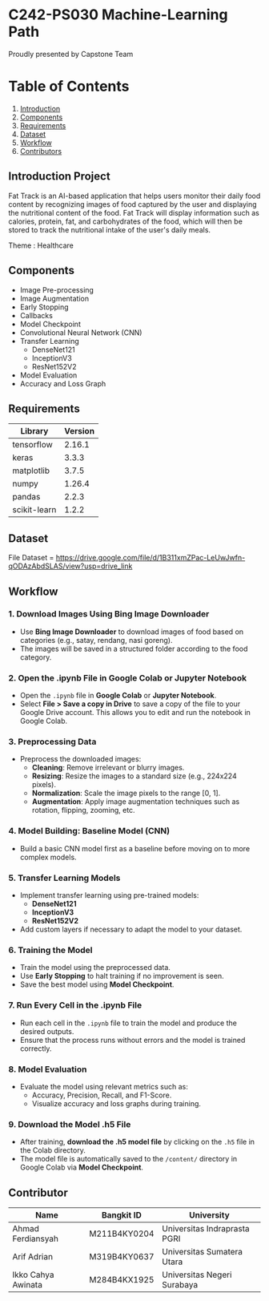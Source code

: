 # C242-PS030 Machine-Learning Path
Proudly presented by Capstone Team

# Table of Contents
1. [Introduction](#introduction)
2. [Components](#components)
3. [Requirements](#Requirements)
5. [Dataset](#dataset)
6. [Workflow](#workflow)
7. [Contributors](#contributor)



## Introduction Project
Fat Track is an AI-based application that helps users monitor their daily food content by recognizing images of food captured by the user and displaying the nutritional content of the food. Fat Track will display information such as calories, protein, fat, and carbohydrates of the food, which will then be stored to track the nutritional intake of the user's daily meals.

Theme : Healthcare


## Components
- Image Pre-processing
- Image Augmentation
- Early Stopping
- Callbacks
- Model Checkpoint
- Convolutional Neural Network (CNN)
- Transfer Learning
  - DenseNet121
  - InceptionV3
  - ResNet152V2
- Model Evaluation
- Accuracy and Loss Graph



## Requirements
| Library             | Version    |
|---------------------|------------|
| tensorflow          | 2.16.1     |
| keras               | 3.3.3      |
| matplotlib          | 3.7.5      |
| numpy               | 1.26.4     |
| pandas              | 2.2.3      |
| scikit-learn        | 1.2.2      |


## Dataset
File Dataset = https://drive.google.com/file/d/1B311xmZPac-LeUwJwfn-qODAzAbdSLAS/view?usp=drive_link


## Workflow
### 1. Download Images Using Bing Image Downloader
   - Use **Bing Image Downloader** to download images of food based on categories (e.g., satay, rendang, nasi goreng).
   - The images will be saved in a structured folder according to the food category.

### 2. Open the .ipynb File in Google Colab or Jupyter Notebook
   - Open the `.ipynb` file in **Google Colab** or **Jupyter Notebook**.
   - Select **File > Save a copy in Drive** to save a copy of the file to your Google Drive account. This allows you to edit and run the notebook in Google Colab.

### 3. Preprocessing Data
   - Preprocess the downloaded images:
     - **Cleaning**: Remove irrelevant or blurry images.
     - **Resizing**: Resize the images to a standard size (e.g., 224x224 pixels).
     - **Normalization**: Scale the image pixels to the range [0, 1].
     - **Augmentation**: Apply image augmentation techniques such as rotation, flipping, zooming, etc.

### 4. Model Building: Baseline Model (CNN)
   - Build a basic CNN model first as a baseline before moving on to more complex models.

### 5. Transfer Learning Models
   - Implement transfer learning using pre-trained models:
     - **DenseNet121**
     - **InceptionV3**
     - **ResNet152V2**
   - Add custom layers if necessary to adapt the model to your dataset.

### 6. Training the Model
   - Train the model using the preprocessed data.
   - Use **Early Stopping** to halt training if no improvement is seen.
   - Save the best model using **Model Checkpoint**.

### 7. Run Every Cell in the .ipynb File
   - Run each cell in the `.ipynb` file to train the model and produce the desired outputs.
   - Ensure that the process runs without errors and the model is trained correctly.

### 8. Model Evaluation
   - Evaluate the model using relevant metrics such as:
     - Accuracy, Precision, Recall, and F1-Score.
     - Visualize accuracy and loss graphs during training.

### 9. Download the Model .h5 File
   - After training, **download the .h5 model file** by clicking on the `.h5` file in the Colab directory.
   - The model file is automatically saved to the `/content/` directory in Google Colab via **Model Checkpoint**.



## Contributor
| Name                       | Bangkit ID        | University                                |
|----------------------------|-------------------|-------------------------------------------|
| Ahmad Ferdiansyah           | M211B4KY0204      | Universitas Indraprasta PGRI              |
| Arif Adrian                 | M319B4KY0637      | Universitas Sumatera Utara                |
| Ikko Cahya Awinata          | M284B4KX1925      | Universitas Negeri Surabaya               |


